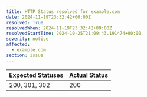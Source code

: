 ```yaml
---
title: HTTP Status resolved for example.com
date: 2024-11-19T23:32:42+00:00Z
resolved: True
resolvedWhen: 2024-11-19T23:32:42+00:00Z
resolvedStartTime: 2024-10-25T21:09:43.191474+00:00
severity: notice
affected:
  - example.com
section: issue
---
```


| Expected Statuses | Actual Status  |
|-------------------|----------------|
| 200, 301, 302 | 200 |
